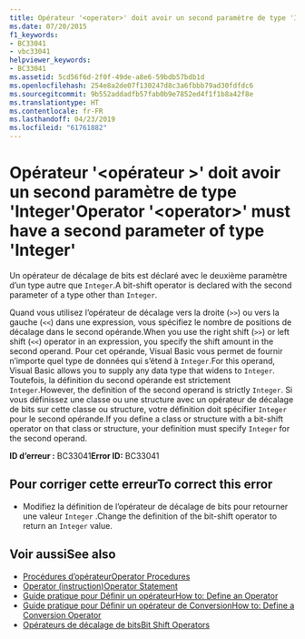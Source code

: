 ```yaml
---
title: Opérateur '<operator>' doit avoir un second paramètre de type 'Integer'
ms.date: 07/20/2015
f1_keywords:
- BC33041
- vbc33041
helpviewer_keywords:
- BC33041
ms.assetid: 5cd56f6d-2f0f-49de-a8e6-59bdb57bdb1d
ms.openlocfilehash: 254e8a2de07f130247d8c3a6fbbb79ad30fdfdc6
ms.sourcegitcommit: 9b552addadfb57fab0b9e7852ed4f1f1b8a42f8e
ms.translationtype: HT
ms.contentlocale: fr-FR
ms.lasthandoff: 04/23/2019
ms.locfileid: "61761882"
---
```

# <a name="operator-operator-must-have-a-second-parameter-of-type-integer"></a><span data-ttu-id="439c4-102">Opérateur '\<opérateur >' doit avoir un second paramètre de type 'Integer'</span><span class="sxs-lookup"><span data-stu-id="439c4-102">Operator '\<operator>' must have a second parameter of type 'Integer'</span></span>
<span data-ttu-id="439c4-103">Un opérateur de décalage de bits est déclaré avec le deuxième paramètre d’un type autre que `Integer`.</span><span class="sxs-lookup"><span data-stu-id="439c4-103">A bit-shift operator is declared with the second parameter of a type other than `Integer`.</span></span>  
  
 <span data-ttu-id="439c4-104">Quand vous utilisez l’opérateur de décalage vers la droite (`>>`) ou vers la gauche (`<<`) dans une expression, vous spécifiez le nombre de positions de décalage dans le second opérande.</span><span class="sxs-lookup"><span data-stu-id="439c4-104">When you use the right shift (`>>`) or left shift (`<<`) operator in an expression, you specify the shift amount in the second operand.</span></span> <span data-ttu-id="439c4-105">Pour cet opérande, Visual Basic vous permet de fournir n’importe quel type de données qui s’étend à `Integer`.</span><span class="sxs-lookup"><span data-stu-id="439c4-105">For this operand, Visual Basic allows you to supply any data type that widens to `Integer`.</span></span> <span data-ttu-id="439c4-106">Toutefois, la définition du second opérande est strictement `Integer`.</span><span class="sxs-lookup"><span data-stu-id="439c4-106">However, the definition of the second operand is strictly `Integer`.</span></span> <span data-ttu-id="439c4-107">Si vous définissez une classe ou une structure avec un opérateur de décalage de bits sur cette classe ou structure, votre définition doit spécifier `Integer` pour le second opérande.</span><span class="sxs-lookup"><span data-stu-id="439c4-107">If you define a class or structure with a bit-shift operator on that class or structure, your definition must specify `Integer` for the second operand.</span></span>  
  
 <span data-ttu-id="439c4-108">**ID d’erreur :** BC33041</span><span class="sxs-lookup"><span data-stu-id="439c4-108">**Error ID:** BC33041</span></span>  
  
## <a name="to-correct-this-error"></a><span data-ttu-id="439c4-109">Pour corriger cette erreur</span><span class="sxs-lookup"><span data-stu-id="439c4-109">To correct this error</span></span>  
  
- <span data-ttu-id="439c4-110">Modifiez la définition de l’opérateur de décalage de bits pour retourner une valeur `Integer` .</span><span class="sxs-lookup"><span data-stu-id="439c4-110">Change the definition of the bit-shift operator to return an `Integer` value.</span></span>  
  
## <a name="see-also"></a><span data-ttu-id="439c4-111">Voir aussi</span><span class="sxs-lookup"><span data-stu-id="439c4-111">See also</span></span>

- [<span data-ttu-id="439c4-112">Procédures d’opérateur</span><span class="sxs-lookup"><span data-stu-id="439c4-112">Operator Procedures</span></span>](../../visual-basic/programming-guide/language-features/procedures/operator-procedures.md)
- [<span data-ttu-id="439c4-113">Operator (instruction)</span><span class="sxs-lookup"><span data-stu-id="439c4-113">Operator Statement</span></span>](../../visual-basic/language-reference/statements/operator-statement.md)
- [<span data-ttu-id="439c4-114">Guide pratique pour Définir un opérateur</span><span class="sxs-lookup"><span data-stu-id="439c4-114">How to: Define an Operator</span></span>](../../visual-basic/programming-guide/language-features/procedures/how-to-define-an-operator.md)
- [<span data-ttu-id="439c4-115">Guide pratique pour Définir un opérateur de Conversion</span><span class="sxs-lookup"><span data-stu-id="439c4-115">How to: Define a Conversion Operator</span></span>](../../visual-basic/programming-guide/language-features/procedures/how-to-define-a-conversion-operator.md)
- [<span data-ttu-id="439c4-116">Opérateurs de décalage de bits</span><span class="sxs-lookup"><span data-stu-id="439c4-116">Bit Shift Operators</span></span>](../../visual-basic/language-reference/operators/bit-shift-operators.md)
